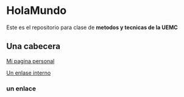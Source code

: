 # HolaMundo
Este es el repositorio para clase de **metodos y tecnicas de la UEMC**

## Una cabecera
[Mi pagina personal](http://www.google.es)

[Un enlase interno](#unenlace)

### un enlace

